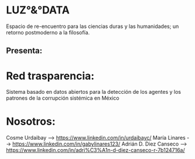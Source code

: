 # LUZ°&°DATA
Espacio de re-encuentro para las ciencias duras y las humanidades; un retorno postmoderno a la filosofía.

## Presenta:

# Red trasparencia:
Sistema basado en datos abiertos para la detección de los agentes y los patrones de la corrupción sistémica en México









# Nosotros:
Cosme Urdaibay          --> https://www.linkedin.com/in/urdaibayc/
María Linares           --> https://www.linkedin.com/in/gabylinares123/
Adrián D. Diez Canseco  --> https://www.linkedin.com/in/adri%C3%A1n-d-diez-canseco-r-7b124716a/
